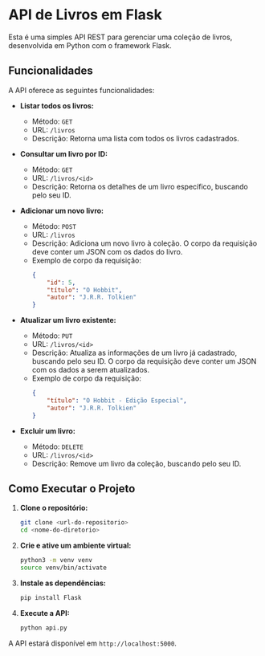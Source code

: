 # API de Livros em Flask

Esta é uma simples API REST para gerenciar uma coleção de livros, desenvolvida em Python com o framework Flask.

## Funcionalidades

A API oferece as seguintes funcionalidades:

*   **Listar todos os livros:**
    *   Método: `GET`
    *   URL: `/livros`
    *   Descrição: Retorna uma lista com todos os livros cadastrados.

*   **Consultar um livro por ID:**
    *   Método: `GET`
    *   URL: `/livros/<id>`
    *   Descrição: Retorna os detalhes de um livro específico, buscando pelo seu ID.

*   **Adicionar um novo livro:**
    *   Método: `POST`
    *   URL: `/livros`
    *   Descrição: Adiciona um novo livro à coleção. O corpo da requisição deve conter um JSON com os dados do livro.
    *   Exemplo de corpo da requisição:
        ```json
        {
            "id": 5,
            "título": "O Hobbit",
            "autor": "J.R.R. Tolkien"
        }
        ```

*   **Atualizar um livro existente:**
    *   Método: `PUT`
    *   URL: `/livros/<id>`
    *   Descrição: Atualiza as informações de um livro já cadastrado, buscando pelo seu ID. O corpo da requisição deve conter um JSON com os dados a serem atualizados.
    *   Exemplo de corpo da requisição:
        ```json
        {
            "título": "O Hobbit - Edição Especial",
            "autor": "J.R.R. Tolkien"
        }
        ```

*   **Excluir um livro:**
    *   Método: `DELETE`
    *   URL: `/livros/<id>`
    *   Descrição: Remove um livro da coleção, buscando pelo seu ID.

## Como Executar o Projeto

1.  **Clone o repositório:**
    ```bash
    git clone <url-do-repositorio>
    cd <nome-do-diretorio>
    ```

2.  **Crie e ative um ambiente virtual:**
    ```bash
    python3 -m venv venv
    source venv/bin/activate
    ```

3.  **Instale as dependências:**
    ```bash
    pip install Flask
    ```

4.  **Execute a API:**
    ```bash
    python api.py
    ```

A API estará disponível em `http://localhost:5000`.

